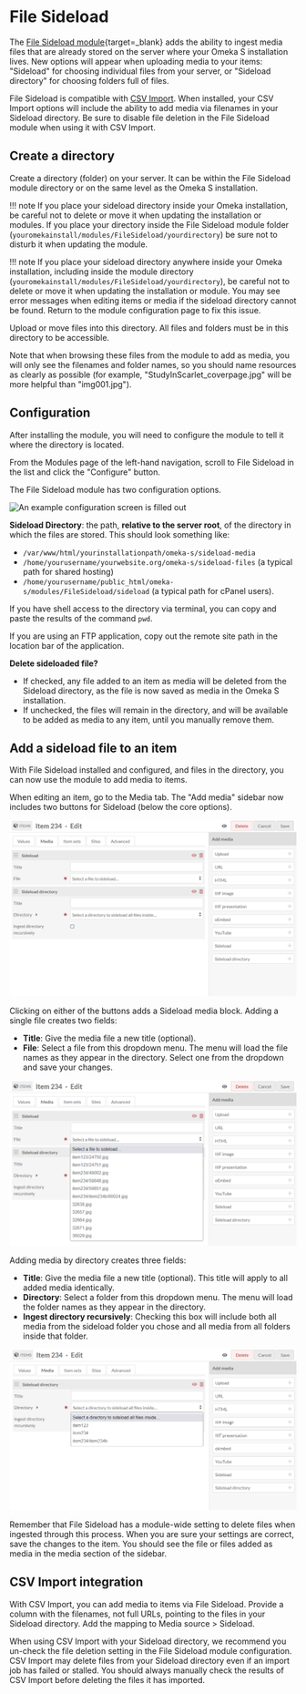 # File Sideload

The [File Sideload module](https://omeka.org/s/modules/FileSideload){target=_blank} adds the ability to ingest media files that are already stored on the server where your Omeka S installation lives. New options will appear when uploading media to your items: "Sideload" for choosing individual files from your server, or "Sideload directory" for choosing folders full of files. 

File Sideload is compatible with [CSV Import](../modules/csvimport.md). When installed, your CSV Import options will include the ability to add media via filenames in your Sideload directory. Be sure to disable file deletion in the File Sideload module when using it with CSV Import.

## Create a directory

Create a directory (folder) on your server. It can be within the File Sideload module directory or on the same level as the Omeka S installation. 

!!! note
  If you place your sideload directory inside your Omeka installation, be careful not to delete or move it when updating the installation or modules. If you place your directory inside the File Sideload module folder (`youromekainstall/modules/FileSideload/yourdirectory`) be sure not to disturb it when updating the module.

!!! note
  If you place your sideload directory anywhere inside your Omeka installation, including inside the module directory (`youromekainstall/modules/FileSideload/yourdirectory`), be careful not to delete or move it when updating the installation or module. You may see error messages when editing items or media if the sideload directory cannot be found. Return to the module configuration page to fix this issue.

Upload or move files into this directory. All files and folders must be in this directory to be accessible.

Note that when browsing these files from the module to add as media, you will only see the filenames and folder names, so you should name resources as clearly as possible (for example, "StudyInScarlet_coverpage.jpg" will be more helpful than "img001.jpg").

## Configuration

After installing the module, you will need to configure the module to tell it where the directory is located.

From the Modules page of the left-hand navigation, scroll to File Sideload in the list and click the "Configure" button.

The File Sideload module has two configuration options.

![An example configuration screen is filled out](../modules/modulesfiles/filesideload_config2.png)

**Sideload Directory**: the path, **relative to the server root**, of the directory in which the files are stored. This should look something like:

- `/var/www/html/yourinstallationpath/omeka-s/sideload-media`
- `/home/yourusername/yourwebsite.org/omeka-s/sideload-files` (a typical path for shared hosting)
- `/home/yourusername/public_html/omeka-s/modules/FileSideload/sideload` (a typical path for cPanel users).

If you have shell access to the directory via terminal, you can copy and paste the results of the command `pwd`.

If you are using an FTP application, copy out the remote site path in the location bar of the application.

**Delete sideloaded file?**

- If checked, any file added to an item as media will be deleted from the Sideload directory, as the file is now saved as media in the Omeka S installation.
- If unchecked, the files will remain in the directory, and will be available to be added as media to any item, until you manually remove them.


Add a sideload file to an item
------------------------------
With File Sideload installed and configured, and files in the directory, you can now use the module to add media to items.

When editing an item, go to the Media tab. The "Add media" sidebar now includes two buttons for Sideload (below the core options).

![An item's media tab in the editing mode is shown. Two entries in the sidebar from Sideload have already been added to the main field.](../modules/modulesfiles/filesideload_browse.png)

Clicking on either of the buttons adds a Sideload media block. Adding a single file creates two fields:

- **Title**: Give the media file a new title (optional).
- **File**: Select a file from this dropdown menu. The menu will load the file names as they appear in the directory. Select one from the dropdown and save your changes.

![Sideload media options with the dropdown open, displaying file names](../modules/modulesfiles/filesideload_addfile.png)

Adding media by directory creates three fields:

- **Title**: Give the media file a new title (optional). This title will apply to all added media identically.
- **Directory**: Select a folder from this dropdown menu. The menu will load the folder names as they appear in the directory. 
- **Ingest directory recursively**: Checking this box will include both all media from the sideload folder you chose and all media from all folders inside that folder. 

![Sideload media options with the dropdown open, displaying file names](../modules/modulesfiles/filesideload_directory_addfile.png)

Remember that File Sideload has a module-wide setting to delete files when ingested through this process. When you are sure your settings are correct, save the changes to the item. You should see the file or files added as media in the media section of the sidebar.

## CSV Import integration

With CSV Import, you can add media to items via File Sideload. Provide a column with the filenames, not full URLs, pointing to the files in your Sideload directory. Add the mapping to Media source > Sideload.

When using CSV Import with your Sideload directory, we recommend you un-check the file deletion setting in the File Sideload module configuration. CSV Import may delete files from your Sideload directory even if an import job has failed or stalled. You should always manually check the results of CSV Import before deleting the files it has imported. 